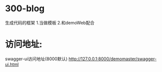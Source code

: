 # 300-blog
生成代码的框架
1.当做模板
2.和demoWeb配合

# 访问地址:
swagger-ui访问地址(8000默认)
http://127.0.0.1:8000/demomaster/swagger-ui.html

